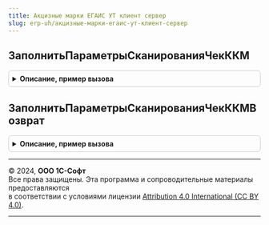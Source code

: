 ```yaml
---
title: Акцизные марки ЕГАИС УТ клиент сервер
slug: erp-uh/акцизные-марки-егаис-ут-клиент-сервер
---
```



## ЗаполнитьПараметрыСканированияЧекККМ
<details style="margin: 1em 0; padding: 0.5em; border: 1px solid #ccc; border-radius: 6px;">

<summary style="font-weight: bold; cursor: pointer;">Описание, пример вызова</summary>

```bsl

Процедура ЗаполнитьПараметрыСканированияЧекККМ(Параметры, ОрганизацияЕГАИС, ПроверкаКоличества) Экспорт
```

Пример вызова
```bsl
АкцизныеМаркиЕГАИСУТКлиентСервер.ЗаполнитьПараметрыСканированияЧекККМ(Параметры, ОрганизацияЕГАИС, ПроверкаКоличества) 
```
</details>

## ЗаполнитьПараметрыСканированияЧекККМВозврат
<details style="margin: 1em 0; padding: 0.5em; border: 1px solid #ccc; border-radius: 6px;">

<summary style="font-weight: bold; cursor: pointer;">Описание, пример вызова</summary>

```bsl

Процедура ЗаполнитьПараметрыСканированияЧекККМВозврат(Параметры, ОрганизацияЕГАИС, ПроверкаКоличества) Экспорт
```

Пример вызова
```bsl
АкцизныеМаркиЕГАИСУТКлиентСервер.ЗаполнитьПараметрыСканированияЧекККМВозврат(Параметры, ОрганизацияЕГАИС, ПроверкаКоличества) 
```
</details>

---

© 2024, **ООО 1С-Софт**  
Все права защищены. Эта программа и сопроводительные материалы предоставляются  
в соответствии с условиями лицензии [Attribution 4.0 International (CC BY 4.0)](https://creativecommons.org/licenses/by/4.0/legalcode).

---
